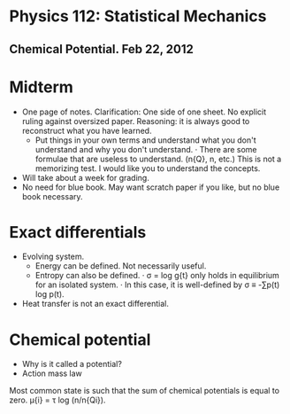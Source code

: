 Physics 112: Statistical Mechanics
==================================
Chemical Potential. Feb 22, 2012
--------------------------------

# Midterm
  * One page of notes. Clarification: One side of one sheet. No explicit
	ruling against oversized paper. Reasoning: it is always good to
	reconstruct what you have learned.
	+ Put things in your own terms and understand what you don't understand
	  and why you don't understand.
	  · There are some formulae that are useless to understand. (n{Q}, n,
		etc.) This is not a memorizing test. I would like you to understand
		the concepts.
  * Will take about a week for grading.
  * No need for blue book. May want scratch paper if you like, but no blue
	book necessary.
# Exact differentials
  * Evolving system.
	+ Energy can be defined. Not necessarily useful.
	+ Entropy can also be defined.
	  · σ = log g{t} only holds in equilibrium for an isolated system.
	  · In this case, it is well-defined by σ ≡ -∑p(t) log p(t).
  * Heat transfer is not an exact differential.
# Chemical potential
  * Why is it called a potential?
  * Action mass law

Most common state is such that the sum of chemical potentials is equal to
zero. μ{i} = τ log (n/n{Qi}).
